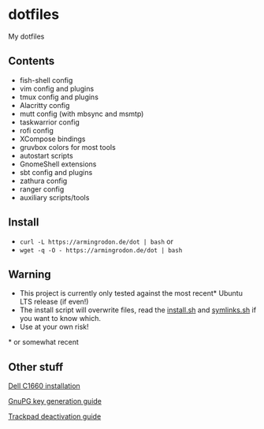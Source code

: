 # dotfiles
My dotfiles

## Contents
* fish-shell config
* vim config and plugins
* tmux config and plugins
* Alacritty config
* mutt config (with mbsync and msmtp)
* taskwarrior config
* rofi config
* XCompose bindings
* gruvbox colors for most tools
* autostart scripts
* GnomeShell extensions
* sbt config and plugins
* zathura config
* ranger config
* auxiliary scripts/tools

## Install
- `curl -L https://armingrodon.de/dot | bash` or
- `wget -q -O - https://armingrodon.de/dot | bash`

## Warning
* This project is currently only tested against the most recent\* Ubuntu LTS release (if even!)
* The install script will overwrite files,
  read the [install.sh](install.sh) and
  [symlinks.sh](symlinks.sh) if you want to know which.
* Use at your own risk!

\* or somewhat recent

## Other stuff
[Dell C1660 installation](doc/Dell_C1660.md)

[GnuPG key generation guide](doc/gpg.md)

[Trackpad deactivation guide](doc/trackpad.md)
